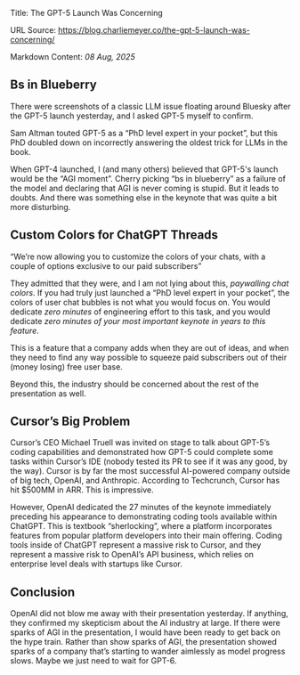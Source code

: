 Title: The GPT-5 Launch Was Concerning

URL Source: https://blog.charliemeyer.co/the-gpt-5-launch-was-concerning/

Markdown Content:
_08 Aug, 2025_

Bs in Blueberry
---------------

There were screenshots of a classic LLM issue floating around Bluesky after the GPT-5 launch yesterday, and I asked GPT-5 myself to confirm.

Sam Altman touted GPT-5 as a “PhD level expert in your pocket”, but this PhD doubled down on incorrectly answering the oldest trick for LLMs in the book.

When GPT-4 launched, I (and many others) believed that GPT-5's launch would be the “AGI moment”. Cherry picking “bs in blueberry” as a failure of the model and declaring that AGI is never coming is stupid. But it leads to doubts. And there was something else in the keynote that was quite a bit more disturbing.

Custom Colors for ChatGPT Threads
---------------------------------

“We’re now allowing you to customize the colors of your chats, with a couple of options exclusive to our paid subscribers”

They admitted that they were, and I am not lying about this, _paywalling chat colors_. If you had truly just launched a “PhD level expert in your pocket”, the colors of user chat bubbles is not what you would focus on. You would dedicate _zero minutes_ of engineering effort to this task, and you would dedicate _zero minutes of your most important keynote in years to this feature_.

This is a feature that a company adds when they are out of ideas, and when they need to find any way possible to squeeze paid subscribers out of their (money losing) free user base.

Beyond this, the industry should be concerned about the rest of the presentation as well.

Cursor’s Big Problem
--------------------

Cursor’s CEO Michael Truell was invited on stage to talk about GPT-5’s coding capabilities and demonstrated how GPT-5 could complete some tasks within Cursor’s IDE (nobody tested its PR to see if it was any good, by the way). Cursor is by far the most successful AI-powered company outside of big tech, OpenAI, and Anthropic. According to Techcrunch, Cursor has hit $500MM in ARR. This is impressive.

However, OpenAI dedicated the 27 minutes of the keynote immediately preceding his appearance to demonstrating coding tools available within ChatGPT. This is textbook “sherlocking”, where a platform incorporates features from popular platform developers into their main offering. Coding tools inside of ChatGPT represent a massive risk to Cursor, and they represent a massive risk to OpenAI’s API business, which relies on enterprise level deals with startups like Cursor.

Conclusion
----------

OpenAI did not blow me away with their presentation yesterday. If anything, they confirmed my skepticism about the AI industry at large. If there were sparks of AGI in the presentation, I would have been ready to get back on the hype train. Rather than show sparks of AGI, the presentation showed sparks of a company that’s starting to wander aimlessly as model progress slows. Maybe we just need to wait for GPT-6.